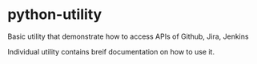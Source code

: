 # python-utility
Basic utility that demonstrate how to access APIs of Github, Jira, Jenkins


Individual utility contains breif documentation on how to use it.
